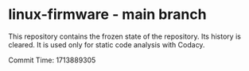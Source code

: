 # linux-firmware - main branch

This repository contains the frozen state of the repository.
Its history is cleared. It is used only for static code
analysis with Codacy.

Commit Time: 1713889305